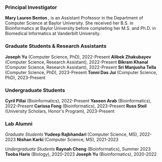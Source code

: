 
### Principal Investigator
<strong>Mary Lauren Benton </strong>, is an Assistant Professor in the Department of Computer Science at Baylor University. She received her B.S. in Bioinformatics at Baylor University before completing her M.S. and Ph.D. in Biomedical Informatics at Vanderbilt University.

### Graduate Students & Research Assistants
<strong>Joseph Yu</strong> (Computer Science, PhD), 2022-Present
<strong>Alibek Zhakubayev</strong> (Computer Science, Research Assistant), 2022-Present
<strong>Bikram Khanal</strong> (Computer Science, Research Assistant), 2022-Present
<strong>Sri Manjusha Tella</strong> (Computer Science, PhD), 2023-Present
<strong>Tonni Das Jui</strong> (Computer Science, PhD), 2023-Present
<!--<strong>Ana Paula Arguelles</strong> (Computer Science, PhD), 2024-Present-->


### Undergraduate Students
<strong>Cyril Pillai</strong> (Bioinformatics), 2022-Present
<strong>Yaseen Arab</strong> (Bioinformatics), 2022-Present
<strong>Carissa Fong</strong> (Bioinformatics), 2023-Present
<strong>Russ Steil</strong> (University Scholars, Honor's Program), 2023-Present
<!--<strong>Lillian Swenson</strong> (Bioinformatics), 2023-Present-->
<!--<strong>Kieran Williams</strong> (University Scholars, Honor's Program), 2024-Present-->


### Lab Alumni
*Graduate Students*
<strong>Yudeep Rajbhandari </strong> (Computer Science, MS), 2022-2023
<strong>Nishan Karki </strong> (Computer Science, MS), 2021-2023

*Undergraduate Students*
<strong>Raynah Cheng</strong> (Bioinformatics), Summer 2023
<strong>Tooba Haris</strong> (Biology), 2020-2023
<strong>Joseph Yu</strong> (Bioinformatics), 2020-2022

